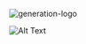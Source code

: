 ![generation-logo](https://user-images.githubusercontent.com/67928301/133186258-1c8322ae-19b5-4389-8099-0ac53b13c321.png)



![Alt Text](https://media.giphy.com/media/lJNoBCvQYp7nq/giphy.gif)

